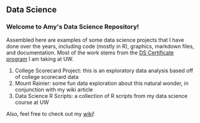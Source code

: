 ## Data Science
### Welcome to Amy's Data Science Repository!

Assembled here are examples of some data science projects that I have done over the years, including code (mostly in R), graphics, markdown files, and documentation. Most of the work stems from the [DS Certificate program](https://www.pce.uw.edu/certificates/data-science) I am taking at UW.

1) College Scorecard Project: this is an exploratory data analysis based off of college scorecard data <br>
2) Mount Rainier: some fun data exploration about this natural wonder, in conjunction with my wiki article <br>
3) Data Science R Scripts: a collection of R scripts from my data science course at UW <br>

Also, feel free to check out my [wiki](https://github.com/amywernerallen/datascience/wiki)!
